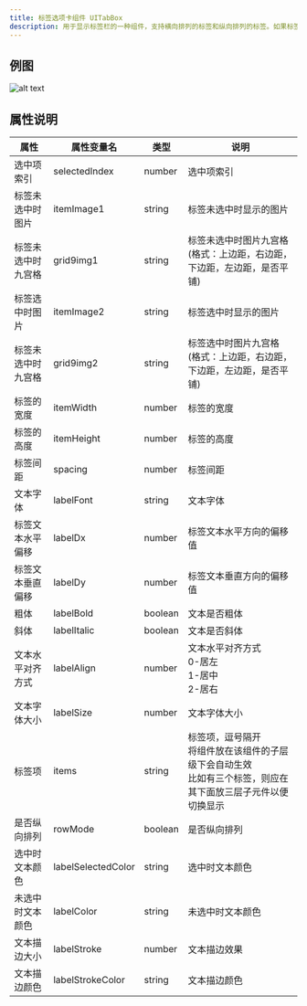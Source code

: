 ```yaml
---
title: 标签选项卡组件 UITabBox
description: 用于显示标签栏的一种组件，支持横向排列的标签和纵向排列的标签。如果标签组件中有N个标签的话，那么该组件的子对象放3个即可自动实现切换显示子对象
---
```


## 例图

![alt text](https://assbak.gcw.wiki/gcw/image/zh_hans/getting-started/13.interface/17.uitabbox/image.png)

## 属性说明

| 属性               | 属性变量名         | 类型    | 说明                                                                                                             |
| ------------------ | ------------------ | ------- | ---------------------------------------------------------------------------------------------------------------- |
| 选中项索引         | selectedIndex      | number  | 选中项索引                                                                                                       |
| 标签未选中时图片   | itemImage1         | string  | 标签未选中时显示的图片                                                                                           |
| 标签未选中时九宫格 | grid9img1          | string  | 标签未选中时图片九宫格 (格式：上边距，右边距，下边距，左边距，是否平铺)                                          |
| 标签选中时图片     | itemImage2         | string  | 标签选中时显示的图片                                                                                             |
| 标签未选中时九宫格 | grid9img2          | string  | 标签选中时图片九宫格 (格式：上边距，右边距，下边距，左边距，是否平铺)                                            |
| 标签的宽度         | itemWidth          | number  | 标签的宽度                                                                                                       |
| 标签的高度         | itemHeight         | number  | 标签的高度                                                                                                       |
| 标签间距           | spacing            | number  | 标签间距                                                                                                         |
| 文本字体           | labelFont          | string  | 文本字体                                                                                                         |
| 标签文本水平偏移   | labelDx            | number  | 标签文本水平方向的偏移值                                                                                         |
| 标签文本垂直偏移   | labelDy            | number  | 标签文本垂直方向的偏移值                                                                                         |
| 粗体               | labelBold          | boolean | 文本是否粗体                                                                                                     |
| 斜体               | labelItalic        | boolean | 文本是否斜体                                                                                                     |
| 文本水平对齐方式   | labelAlign         | number  | 文本水平对齐方式<br>0-居左<br>1-居中<br>2-居右                                                                   |
| 文本字体大小       | labelSize          | number  | 文本字体大小                                                                                                     |
| 标签项             | items              | string  | 标签项，逗号隔开<br>将组件放在该组件的子层级下会自动生效<br>比如有三个标签，则应在其下面放三层子元件以便切换显示 |
| 是否纵向排列       | rowMode            | boolean | 是否纵向排列                                                                                                     |
| 选中时文本颜色     | labelSelectedColor | string  | 选中时文本颜色                                                                                                   |
| 未选中时文本颜色   | labelColor         | string  | 未选中时文本颜色                                                                                                 |
| 文本描边大小       | labelStroke        | number  | 文本描边效果                                                                                                     |
| 文本描边颜色       | labelStrokeColor   | string  | 文本描边颜色                                                                                                     |

<!-- ## 参考-API

- API-单机版-标签选项卡组件:UITabBox
- API-网络版-标签选项卡组件:UITabBox -->
